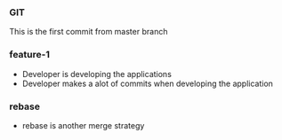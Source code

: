 ### GIT
This is the first commit from master branch

### feature-1
* Developer is developing the applications
* Developer makes a alot of commits when developing the application

### rebase
* rebase is another merge strategy